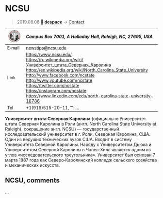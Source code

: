 # NCSU
> 2019.08.08 **[🚀](../index/index.md) [despace](index.md)** → [Contact](contact.md)

|[![](f/contact/n/ncsu_logo1_thumb.jpg)](f/contact/n/ncsu_logo1.png)|*Campus Box 7001, A Holladay Hall, Raleigh, NC, 27695, USA*|
|:--|:--|
|E‑mail|<newstips@ncsu.edu>|
|Link|<https://www.ncsu.edu/><br> <https://ru.wikipedia.org/wiki/Университет_штата_Северная_Каролина><br> <https://en.wikipedia.org/wiki/North_Carolina_State_University><br> <http://www.facebook.com/ncstate><br> <http://www.youtube.com/ncstate><br> <https://twitter.com/ncstate><br> <https://instagram.com/ncstate><br> <https://www.linkedin.com/edu/north-carolina‑state-university-18786>|
|Tel|+1(919)515-20-11, ℻: …|

**Университет штата Северная Каролина** (официально Университет штата Северная Каролина в Роли (англ. North Carolina State University at Raleigh), сокращение англ. NCSU) — государственный исследовательский университет в г. Роли, Северная Каролина, США. Один из ведущих технических вузов США. Входит в систему Университета Северной Каролины. Наряду с Университетом Дьюка и Университетом Северной Каролины в Чапел‑Хилл является одним из углов «исследовательского треугольника». Университет был основан 7 марта 1887 года как Северо‑Каролинский колледж сельского хозяйства и механических искусств.


<p style="page-break-after:always"> </p>

## NCSU, comments

…

